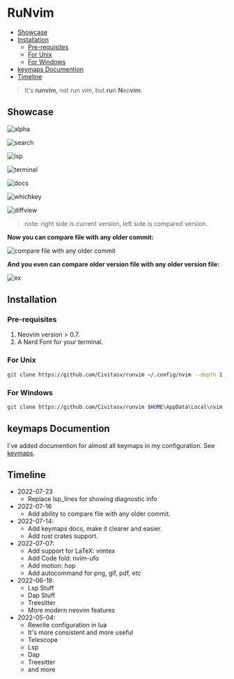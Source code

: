 # RuNvim

* [Showcase](#showcase)
* [Installation](#installation)
  * [Pre-requisites](#pre-requisites)
  * [For Unix](#for-unix)
  * [For Windows](#for-windows)
* [keymaps Documention](#keymaps-documention)
* [Timeline](#timeline)

> It's **runvim**, not run vim, but **ru**n **N**eo**vim**.

## Showcase

![alpha](images/alpha.png)

![search](images/search.png)

![lsp](images/lsp.png)

![terminal](images/terminal.png)

![docs](images/docs.png)

![whichkey](images/whichkey.png)

![diffview](images/diffview.png)

> note: right side is current version, left side is compared version.

**Now you can compare file with any older commit:**

![compare file with any older commit](images/file_history.gif)

**And you even can compare older version file with any older version file:**

![ex](images/older_file_diff.gif)

## Installation

### Pre-requisites

1. Neovim version > 0.7.
2. A Nerd Font for your terminal.

### For Unix

```bash
git clone https://github.com/Civitasv/runvim ~/.config/nvim --depth 1 ; nvim
```

### For Windows

```bash
git clone https://github.com/Civitasv/runvim $HOME\AppData\Local\nvim --depth 1 ; nvim
```

## keymaps Documention

I've added documention for almost all keymaps in my configuration. See [keymaps](keymaps.md).

## Timeline

- 2022-07-23
  - Replace lsp_lines for showing diagnostic info
- 2022-07-16
  - Add ability to compare file with any older commit.
- 2022-07-14:
  - Add keymaps docs, make it clearer and easier.
  - Add rust crates support.
- 2022-07-07:
  - Add support for LaTeX: vimtex
  - Add Code fold: nvim-ufo
  - Add motion: hop
  - Add autocommand for png, gif, pdf, etc
- 2022-06-18:
  - Lsp Stuff
  - Dap Stuff
  - Treesitter
  - More modern neovim features
- 2022-05-04:
  - Rewrite configuration in lua
  - It's more consistent and more useful
  - Telescope
  - Lsp
  - Dap
  - Treesitter
  - and more

